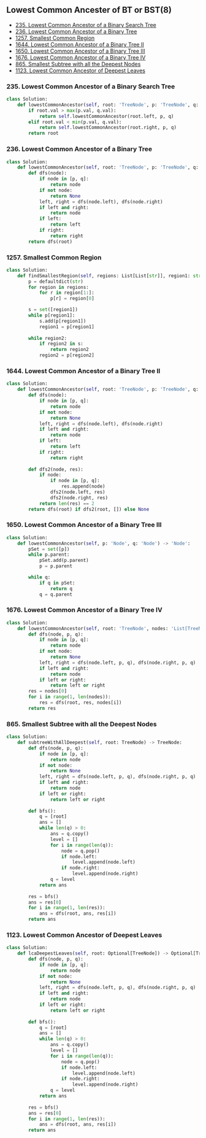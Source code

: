 ## Lowest Common Ancester of BT or BST(8)

* [235. Lowest Common Ancestor of a Binary Search Tree](#235-lowest-common-ancestor-of-a-binary-search-tree)
* [236. Lowest Common Ancestor of a Binary Tree](#236-lowest-common-ancestor-of-a-binary-tree)
* [1257. Smallest Common Region](#1257-smallest-common-region)
* [1644. Lowest Common Ancestor of a Binary Tree II](#1644-lowest-common-ancestor-of-a-binary-tree-ii)
* [1650. Lowest Common Ancestor of a Binary Tree III](#1650-lowest-common-ancestor-of-a-binary-tree-iii)
* [1676. Lowest Common Ancestor of a Binary Tree IV](#1676-lowest-common-ancestor-of-a-binary-tree-iv)
* [865. Smallest Subtree with all the Deepest Nodes](#865-smallest-subtree-with-all-the-deepest-nodes)
* [1123. Lowest Common Ancestor of Deepest Leaves](#1123-lowest-common-ancestor-of-deepest-leaves)

### 235. Lowest Common Ancestor of a Binary Search Tree

```python
class Solution:
    def lowestCommonAncestor(self, root: 'TreeNode', p: 'TreeNode', q: 'TreeNode') -> 'TreeNode':
        if root.val > max(p.val, q.val):
            return self.lowestCommonAncestor(root.left, p, q)
        elif root.val < min(p.val, q.val):
            return self.lowestCommonAncestor(root.right, p, q)
        return root
```

### 236. Lowest Common Ancestor of a Binary Tree

```python
class Solution:
    def lowestCommonAncestor(self, root: 'TreeNode', p: 'TreeNode', q: 'TreeNode') -> 'TreeNode':
        def dfs(node):
            if node in [p, q]:
                return node 
            if not node:
                return None 
            left, right = dfs(node.left), dfs(node.right)
            if left and right:
                return node 
            if left:
                return left 
            if right:
                return right 
        return dfs(root)
```

### 1257. Smallest Common Region

```python
class Solution:
    def findSmallestRegion(self, regions: List[List[str]], region1: str, region2: str) -> str:
        p = defaultdict(str)
        for region in regions:
            for r in region[1:]:
                p[r] = region[0]

        s = set([region1])
        while p[region1]:
            s.add(p[region1])
            region1 = p[region1]
            
        while region2:
            if region2 in s:
                return region2
            region2 = p[region2]
```

### 1644. Lowest Common Ancestor of a Binary Tree II

```python
class Solution:
    def lowestCommonAncestor(self, root: 'TreeNode', p: 'TreeNode', q: 'TreeNode') -> 'TreeNode':
        def dfs(node):
            if node in [p, q]:
                return node 
            if not node:
                return None 
            left, right = dfs(node.left), dfs(node.right)
            if left and right:
                return node 
            if left:
                return left 
            if right:
                return right 
                
        def dfs2(node, res):
            if node:
                if node in [p, q]:
                    res.append(node)
                dfs2(node.left, res)
                dfs2(node.right, res)
            return len(res) == 2
        return dfs(root) if dfs2(root, []) else None
```

### 1650. Lowest Common Ancestor of a Binary Tree III

```python
class Solution:
    def lowestCommonAncestor(self, p: 'Node', q: 'Node') -> 'Node':
        pSet = set([p])
        while p.parent:
            pSet.add(p.parent)
            p = p.parent

        while q:
            if q in pSet:
                return q
            q = q.parent
```

### 1676. Lowest Common Ancestor of a Binary Tree IV

```python
class Solution:
    def lowestCommonAncestor(self, root: 'TreeNode', nodes: 'List[TreeNode]') -> 'TreeNode':
        def dfs(node, p, q):
            if node in [p, q]:
                return node 
            if not node:
                return None 
            left, right = dfs(node.left, p, q), dfs(node.right, p, q)
            if left and right:
                return node 
            if left or right:
                return left or right 
        res = nodes[0]
        for i in range(1, len(nodes)):
            res = dfs(root, res, nodes[i])
        return res
```

### 865. Smallest Subtree with all the Deepest Nodes

```python
class Solution:
    def subtreeWithAllDeepest(self, root: TreeNode) -> TreeNode:
        def dfs(node, p, q):
            if node in [p, q]:
                return node 
            if not node:
                return None 
            left, right = dfs(node.left, p, q), dfs(node.right, p, q)
            if left and right:
                return node 
            if left or right:
                return left or right 
        
        def bfs():
            q = [root]
            ans = []
            while len(q) > 0:
                ans = q.copy()
                level = []
                for i in range(len(q)):
                    node = q.pop()
                    if node.left:
                        level.append(node.left)
                    if node.right:
                        level.append(node.right)
                q = level
            return ans
        
        res = bfs()
        ans = res[0]
        for i in range(1, len(res)):
            ans = dfs(root, ans, res[i])
        return ans
```

### 1123. Lowest Common Ancestor of Deepest Leaves

```python
class Solution:
    def lcaDeepestLeaves(self, root: Optional[TreeNode]) -> Optional[TreeNode]:
        def dfs(node, p, q):
            if node in [p, q]:
                return node 
            if not node:
                return None 
            left, right = dfs(node.left, p, q), dfs(node.right, p, q)
            if left and right:
                return node 
            if left or right:
                return left or right 
        
        def bfs():
            q = [root]
            ans = []
            while len(q) > 0:
                ans = q.copy()
                level = []
                for i in range(len(q)):
                    node = q.pop()
                    if node.left:
                        level.append(node.left)
                    if node.right:
                        level.append(node.right)
                q = level
            return ans
        
        res = bfs()
        ans = res[0]
        for i in range(1, len(res)):
            ans = dfs(root, ans, res[i])
        return ans
```